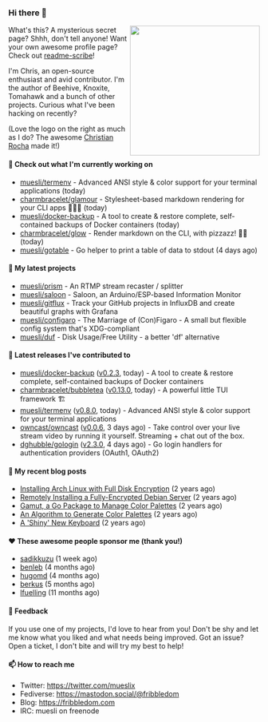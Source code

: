 ### Hi there 👋

<img align="right" src="https://raw.githubusercontent.com/muesli/muesli/master/assets/termenv.png" width="260">

What's this? A mysterious secret page? Shhh, don't tell anyone!
Want your own awesome profile page? Check out [readme-scribe](https://github.com/muesli/readme-scribe)!

I'm Chris, an open-source enthusiast and avid contributor. I'm the author of Beehive, Knoxite, Tomahawk and a bunch
of other projects. Curious what I've been hacking on recently?

(Love the logo on the right as much as I do? The awesome [Christian Rocha](https://github.com/meowgorithm/) made it!)

#### 👷 Check out what I'm currently working on

- [muesli/termenv](https://github.com/muesli/termenv) - Advanced ANSI style &amp; color support for your terminal applications (today)
- [charmbracelet/glamour](https://github.com/charmbracelet/glamour) - Stylesheet-based markdown rendering for your CLI apps 💇🏻‍♀️ (today)
- [muesli/docker-backup](https://github.com/muesli/docker-backup) - A tool to create &amp; restore complete, self-contained backups of Docker containers (today)
- [charmbracelet/glow](https://github.com/charmbracelet/glow) - Render markdown on the CLI, with pizzazz! 💅🏻 (today)
- [muesli/gotable](https://github.com/muesli/gotable) - Go helper to print a table of data to stdout (4 days ago)

#### 🌱 My latest projects

- [muesli/prism](https://github.com/muesli/prism) - An RTMP stream recaster / splitter
- [muesli/saloon](https://github.com/muesli/saloon) - Saloon, an Arduino/ESP-based Information Monitor
- [muesli/gitflux](https://github.com/muesli/gitflux) - Track your GitHub projects in InfluxDB and create beautiful graphs with Grafana
- [muesli/configaro](https://github.com/muesli/configaro) - The Marriage of (Con)Figaro - A small but flexible config system that&#39;s XDG-compliant
- [muesli/duf](https://github.com/muesli/duf) - Disk Usage/Free Utility - a better &#39;df&#39; alternative

#### 🔭 Latest releases I've contributed to

- [muesli/docker-backup](https://github.com/muesli/docker-backup) ([v0.2.3](https://github.com/muesli/docker-backup/releases/tag/v0.2.3), today) - A tool to create &amp; restore complete, self-contained backups of Docker containers
- [charmbracelet/bubbletea](https://github.com/charmbracelet/bubbletea) ([v0.13.0](https://github.com/charmbracelet/bubbletea/releases/tag/v0.13.0), today) - A powerful little TUI framework 🏗
- [muesli/termenv](https://github.com/muesli/termenv) ([v0.8.0](https://github.com/muesli/termenv/releases/tag/v0.8.0), today) - Advanced ANSI style &amp; color support for your terminal applications
- [owncast/owncast](https://github.com/owncast/owncast) ([v0.0.6](https://github.com/owncast/owncast/releases/tag/v0.0.6), 3 days ago) - Take control over your live stream video by running it yourself.  Streaming &#43; chat out of the box.
- [dghubble/gologin](https://github.com/dghubble/gologin) ([v2.3.0](https://github.com/dghubble/gologin/releases/tag/v2.3.0), 4 days ago) - Go login handlers for authentication providers (OAuth1, OAuth2)

#### 📜 My recent blog posts

- [Installing Arch Linux with Full Disk Encryption](https://fribbledom.com/posts/encrypted-arch-install/) (2 years ago)
- [Remotely Installing a Fully-Encrypted Debian Server](https://fribbledom.com/posts/encrypted-remote-debian-install/) (2 years ago)
- [Gamut, a Go Package to Manage Color Palettes](https://fribbledom.com/posts/gamut-package-to-handle-color-palettes/) (2 years ago)
- [An Algorithm to Generate Color Palettes](https://fribbledom.com/posts/an-algorithm-to-generate-color-palettes/) (2 years ago)
- [A &#39;Shiny&#39; New Keyboard](https://fribbledom.com/posts/a-shiny-new-keyboard/) (2 years ago)

#### ❤️ These awesome people sponsor me (thank you!)

- [sadikkuzu](https://github.com/sadikkuzu) (1 week ago)
- [benleb](https://github.com/benleb) (4 months ago)
- [hugomd](https://github.com/hugomd) (4 months ago)
- [berkus](https://github.com/berkus) (5 months ago)
- [lfuelling](https://github.com/lfuelling) (11 months ago)

#### 💬 Feedback

If you use one of my projects, I'd love to hear from you! Don't be shy and let me know what you liked
and what needs being improved. Got an issue? Open a ticket, I don't bite and will try my best to help!

#### 📫 How to reach me

- Twitter: https://twitter.com/mueslix
- Fediverse: https://mastodon.social/@fribbledom
- Blog: https://fribbledom.com
- IRC: muesli on freenode
